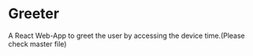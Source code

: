 # Greeter
A React Web-App to greet the user by accessing the device time.(Please check master file)
